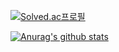 

<!--
**styy1124/styy1124** is a ✨ _special_ ✨ repository because its `README.md` (this file) appears on your GitHub profile.

Here are some ideas to get you started:

- 🔭 I’m currently working on ...
- 🌱 I’m currently learning ...
- 👯 I’m looking to collaborate on ...
- 🤔 I’m looking for help with ...
- 💬 Ask me about ...
- 📫 How to reach me: ...
- 😄 Pronouns: ...
- ⚡ Fun fact: ...
-->
[![Solved.ac프로필](http://mazassumnida.wtf/api/mini/generate_badge?boj={styy1124})](https://solved.ac/{styy1124})

[![Anurag's github stats](https://github-readme-stats.vercel.app/api?username=styy1124&count_private=true&show_icons=true&theme=radical)](https://github.com/anuraghazra/github-readme-stats)

